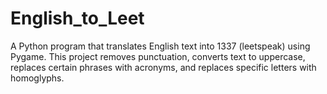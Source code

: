 # English_to_Leet
A Python program that translates English text into 1337 (leetspeak) using Pygame. This project removes punctuation, converts text to uppercase, replaces certain phrases with acronyms, and replaces specific letters with homoglyphs.
